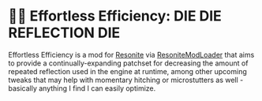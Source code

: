 # 👟💨 Effortless Efficiency: DIE DIE REFLECTION DIE

Effortless Efficiency is a mod for [Resonite](https://www.Resonite.com) via [ResoniteModLoader](https://github.com/resonite-modding-group/ResoniteModLoader) that aims to provide a continually-expanding patchset for decreasing the amount of repeated reflection used in the engine at runtime, among other upcoming tweaks that may help with momentary hitching or microstutters as well - basically anything I find I can easily optimize.


